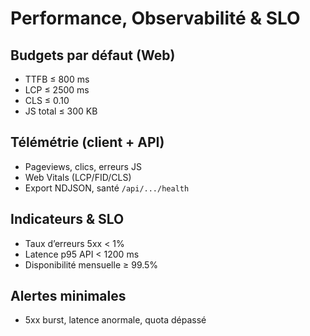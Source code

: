 # Performance, Observabilité & SLO

## Budgets par défaut (Web)
- TTFB ≤ 800 ms
- LCP ≤ 2500 ms
- CLS ≤ 0.10
- JS total ≤ 300 KB

## Télémétrie (client + API)
- Pageviews, clics, erreurs JS
- Web Vitals (LCP/FID/CLS)
- Export NDJSON, santé `/api/.../health`

## Indicateurs & SLO
- Taux d’erreurs 5xx < 1%
- Latence p95 API < 1200 ms
- Disponibilité mensuelle ≥ 99.5%

## Alertes minimales
- 5xx burst, latence anormale, quota dépassé
